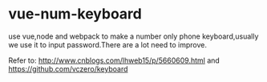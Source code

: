 # vue-num-keyboard
use vue,node and webpack to make a number only phone keyboard,usually we use it to input password.There are a lot need to improve.

Refer to: http://www.cnblogs.com/lhweb15/p/5660609.html
and https://github.com/vczero/keyboard